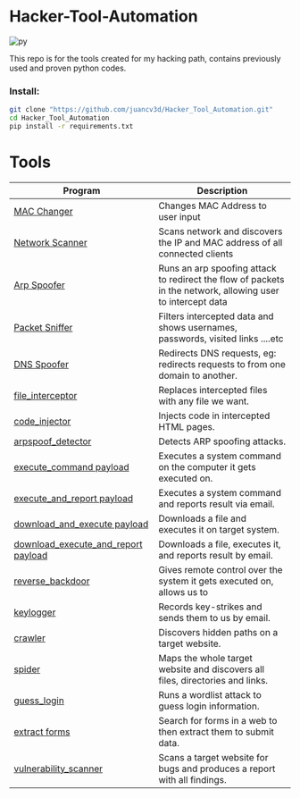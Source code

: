# Hacker-Tool-Automation 
![py](https://img.shields.io/badge/python-3.5%7C3.6%7C3.7-blue)

This repo is for the tools created for my hacking path, contains previously used and proven python codes.

### Install: 
```bash
git clone "https://github.com/juancv3d/Hacker_Tool_Automation.git"
cd Hacker_Tool_Automation
pip install -r requirements.txt
```


# Tools

| Program                                 | Description                                                                                                 |
| --------------------------------------- | ----------------------------------------------------------------------------------------------------------- |
| [MAC Changer](https://github.com/juancv3d/Hacker_Tool_Automation/tree/main/mac_changer)         | Changes MAC Address to user input                                                                           |
| [Network Scanner](https://github.com/juancv3d/Hacker_Tool_Automation/tree/main/network_scanner) | Scans network and discovers the IP and MAC address of all connected clients                                 |
| [Arp Spoofer](https://github.com/juancv3d/Hacker_Tool_Automation/tree/main/arp_spoof)         | Runs an arp spoofing attack to redirect the flow of packets in the network, allowing user to intercept data |
| [Packet Sniffer](https://github.com/juancv3d/Hacker_Tool_Automation/tree/main/packet_sniffer)   | Filters intercepted data and shows usernames, passwords, visited links ....etc                              |
| [DNS Spoofer](https://github.com/juancv3d/Hacker_Tool_Automation/tree/main/spoofer)         | Redirects DNS requests, eg: redirects requests to from one domain to another.                               |
| [file_interceptor](https://github.com/juancv3d/Hacker_Tool_Automation/tree/main/spoofer)                        | Replaces intercepted files with any file we want.                                                           |
| [code_injector](https://github.com/juancv3d/Hacker_Tool_Automation/tree/main/code_injector)                           | Injects code in intercepted HTML pages.                                                                     |
| [arpspoof_detector](https://github.com/juancv3d/Hacker_Tool_Automation/tree/main/arp_spoof_detector)                       | Detects ARP spoofing attacks.                                                                               |
| [execute_command payload](https://github.com/juancv3d/Hacker_Tool_Automation/tree/main/malware)                 | Executes a system command on the computer it gets executed on.                                              |
| [execute_and_report payload](https://github.com/juancv3d/Hacker_Tool_Automation/tree/main/malware)              | Executes a system command and reports result via email.                                                     |
| [download_and_execute payload](https://github.com/juancv3d/Hacker_Tool_Automation/tree/main/malware)            | Downloads a file and executes it on target system.                                                          |
| [download_execute_and_report payload](https://github.com/juancv3d/Hacker_Tool_Automation/tree/main/malware)     | Downloads a file, executes it, and reports result by email.                                                 |
| [reverse_backdoor](https://github.com/juancv3d/Hacker_Tool_Automation/tree/main/malware)                       | Gives remote control over the system it gets executed on, allows us to                                      |
| [keylogger](https://github.com/juancv3d/Hacker_Tool_Automation/tree/main/malware)                               | Records key-strikes and sends them to us by email.                                                          |
| [crawler](https://github.com/juancv3d/Hacker_Tool_Automation/tree/main/web_hacking/web_crawler)                                 | Discovers hidden paths on a target website.                                                                 |
| [spider](https://github.com/juancv3d/Hacker_Tool_Automation/tree/main/web_hacking/spider)                                  | Maps the whole target website and discovers all files, directories and links.                               |
| [guess_login](https://github.com/juancv3d/Hacker_Tool_Automation/tree/main/web_hacking/guess_login)                             | Runs a wordlist attack to guess login information.                                                          |
| [extract forms](https://github.com/juancv3d/Hacker_Tool_Automation/tree/main/web_hacking/extract_forms)                   | Search for forms in a web to then extract them to submit data.                              |
| [vulnerability_scanner](https://github.com/juancv3d/Hacker_Tool_Automation/tree/main/web_hacking/vulnerability_scanner)                   | Scans a target website for bugs and produces a report with all findings.                              |
